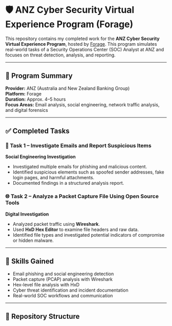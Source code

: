 # 🛡️ ANZ Cyber Security Virtual Experience Program (Forage)

This repository contains my completed work for the **ANZ Cyber Security Virtual Experience Program**, hosted by [Forage](https://www.theforage.com/). This program simulates real-world tasks of a Security Operations Center (SOC) Analyst at ANZ and focuses on threat detection, analysis, and reporting.

---

## 📌 Program Summary

**Provider:** ANZ (Australia and New Zealand Banking Group)  
**Platform:** Forage  
**Duration:** Approx. 4–5 hours  
**Focus Areas:** Email analysis, social engineering, network traffic analysis, and digital forensics

---

## ✅ Completed Tasks

### 📨 Task 1 – Investigate Emails and Report Suspicious Items
**Social Engineering Investigation**  
- Investigated multiple emails for phishing and malicious content.  
- Identified suspicious elements such as spoofed sender addresses, fake login pages, and harmful attachments.  
- Documented findings in a structured analysis report.

### 🌐 Task 2 – Analyze a Packet Capture File Using Open Source Tools
**Digital Investigation**  
- Analyzed packet traffic using **Wireshark**.  
- Used **HxD Hex Editor** to examine file headers and raw data.  
- Identified file types and investigated potential indicators of compromise or hidden malware.

---

## 🧠 Skills Gained

- Email phishing and social engineering detection  
- Packet capture (PCAP) analysis with Wireshark  
- Hex-level file analysis with HxD  
- Cyber threat identification and incident documentation  
- Real-world SOC workflows and communication

---

## 📂 Repository Structure

